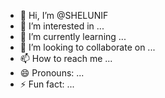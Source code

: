 - 👋 Hi, I’m @SHELUNIF
- 👀 I’m interested in ...
- 🌱 I’m currently learning ...
- 💞️ I’m looking to collaborate on ...
- 📫 How to reach me ...
- 😄 Pronouns: ...
- ⚡ Fun fact: ...

<!---
SHELUNIF/SHELUNIF is a ✨ special ✨ repository because its `README.md` (this file) appears on your GitHub profile.
You can click the Preview link to take a look at your changes.
--->
